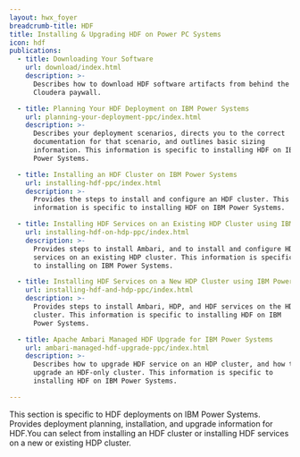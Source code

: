 ```yaml
---
layout: hwx_foyer
breadcrumb-title: HDF
title: Installing & Upgrading HDF on Power PC Systems
icon: hdf
publications:
  - title: Downloading Your Software
    url: download/index.html
    description: >-
      Describes how to download HDF software artifacts from behind the
      Cloudera paywall.

  - title: Planning Your HDF Deployment on IBM Power Systems
    url: planning-your-deployment-ppc/index.html
    description: >-
      Describes your deployment scenarios, directs you to the correct
      documentation for that scenario, and outlines basic sizing
      information. This information is specific to installing HDF on IBM
      Power Systems.

  - title: Installing an HDF Cluster on IBM Power Systems
    url: installing-hdf-ppc/index.html
    description: >-
      Provides the steps to install and configure an HDF cluster. This
      information is specific to installing HDF on IBM Power Systems.

  - title: Installing HDF Services on an Existing HDP Cluster using IBM Power Systems
    url: installing-hdf-on-hdp-ppc/index.html
    description: >-
      Provides steps to install Ambari, and to install and configure HDF
      services on an existing HDP cluster. This information is specific
      to installing on IBM Power Systems.

  - title: Installing HDF Services on a New HDP Cluster using IBM Power Systems
    url: installing-hdf-and-hdp-ppc/index.html
    description: >-
      Provides steps to install Ambari, HDP, and HDF services on the HDP
      cluster. This information is specific to installing HDF on IBM
      Power Systems.

  - title: Apache Ambari Managed HDF Upgrade for IBM Power Systems
    url: ambari-managed-hdf-upgrade-ppc/index.html
    description: >-
      Describes how to upgrade HDF service on an HDP cluster, and how to
      upgrade an HDF-only cluster. This information is specific to
      installing HDF on IBM Power Systems.

---
```


This section is specific to HDF deployments on IBM Power Systems.
Provides deployment planning, installation, and upgrade information for
HDF.You can select from installing an HDF cluster or installing HDF
services on a new or existing HDP cluster.
